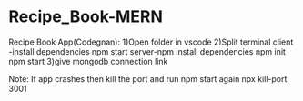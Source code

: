 # Recipe_Book-MERN
Recipe Book App(Codegnan):
1)Open folder in vscode
2)Split terminal
        client -install dependencies
                    npm start
         server-npm install dependencies
                     npm init
                     npm start
3)give mongodb connection link
 
Note: If app crashes then kill the port and run npm start again
              npx kill-port 3001
